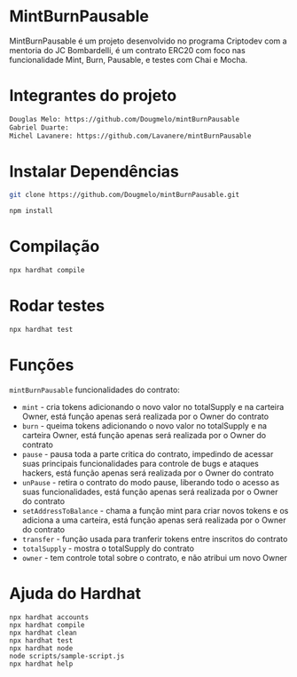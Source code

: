 # MintBurnPausable

MintBurnPausable é um projeto desenvolvido no programa Criptodev com a mentoria do JC Bombardelli, é um contrato ERC20 com foco nas funcionalidade Mint, Burn, Pausable, e testes com Chai e Mocha.

# Integrantes do projeto

```bash
Douglas Melo: https://github.com/Dougmelo/mintBurnPausable
Gabriel Duarte:
Michel Lavanere: https://github.com/Lavanere/mintBurnPausable
```

# Instalar Dependências

```bash
git clone https://github.com/Dougmelo/mintBurnPausable.git
```

```bash
npm install
```

# Compilação 

```bash
npx hardhat compile
```

# Rodar testes 

```bash
npx hardhat test
```

# Funções
`mintBurnPausable` funcionalidades do contrato:
- `mint` - cria tokens adicionando o novo valor no totalSupply e na carteira Owner, está função apenas será realizada por o Owner do contrato
- `burn` - queima tokens adicionando o novo valor no totalSupply e na carteira Owner, está função apenas será realizada por o Owner do contrato
- `pause` - pausa toda a parte critica do contrato, impedindo de acessar suas principais funcionalidades para controle de bugs e ataques hackers, está função apenas será realizada por o Owner do contrato
- `unPause` - retira o contrato do modo pause, liberando todo o acesso as suas funcionalidades, está função apenas será realizada por o Owner do contrato
- `setAddressToBalance` - chama a função mint para criar novos tokens e os adiciona a uma carteira, está função apenas será realizada por o Owner do contrato
- `transfer` - função usada para tranferir tokens entre inscritos do contrato
- `totalSupply` - mostra o totalSupply do contrato
- `owner` - tem controle total sobre o contrato, e não atribui um novo Owner


# Ajuda do Hardhat
```shell
npx hardhat accounts
npx hardhat compile
npx hardhat clean
npx hardhat test
npx hardhat node
node scripts/sample-script.js
npx hardhat help
```
